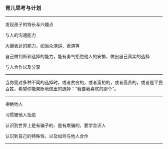 ### 育儿思考与计划

---

发现孩子的特长与兴趣点

与人的沟通能力

大胆表达的能力，如当众演讲、表演等

自己做判断和选择的能力，能有勇气拒绝他人的安排，做出自己真实的选择

与人合作以及分享

---

当你面对多种不同的选择时，或者贫穷的，或者富裕的，或者高贵的，或者是平民百姓，希望你能果断地做出的选择：“我要我喜欢的那个”。

---

拒绝他人

习惯被他人拒绝

认识到世界上是有骗子的、是有欺骗的，要学会识人

认识到自己的特殊性，以及如何与他人合作

---



